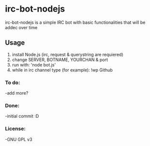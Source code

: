 # irc-bot-nodejs
irc-bot-nodejs is a simple IRC bot with basic functionalities that will be addec over time

## Usage
1. install Node.js (irc, request & querystring are requiered)
2. change SERVER, BOTNAME, YOURCHAN & port
3. run with: 'node bot.js'
4. while in irc channel type (for example): !wp Github

### To do:
-add more?

### Done:
-initial commit :D

### License:
-GNU GPL v3